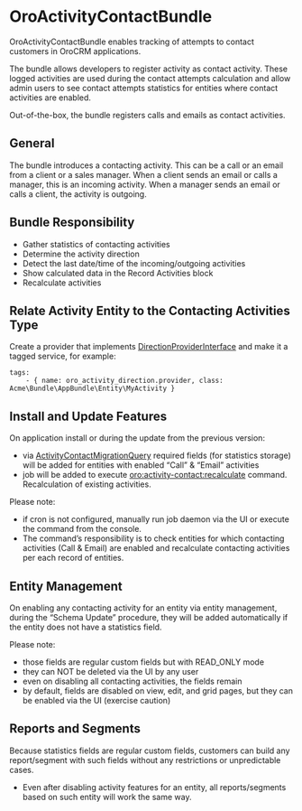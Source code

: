 <a id="bundle-docs-crm-activity-contact-bundle"></a>

# OroActivityContactBundle

OroActivityContactBundle enables tracking of attempts to contact customers in OroCRM applications.

The bundle allows developers to register activity as contact activity. These logged activities are used during the contact attempts calculation and allow admin users to see contact attempts statistics for entities where contact activities are enabled.

Out-of-the-box, the bundle registers calls and emails as contact activities.

## General

The bundle introduces a contacting activity. This can be a call or an email from a client or a sales manager. When a client sends an email or calls a manager, this is an incoming activity. When a manager sends an email or calls a client, the activity is outgoing.

## Bundle Responsibility

- Gather statistics of contacting activities
- Determine the activity direction
- Detect the last date/time of the incoming/outgoing activities
- Show calculated data in the Record Activities block
- Recalculate activities

## Relate Activity Entity to the Contacting Activities Type

Create a provider that implements <a href="https://github.com/oroinc/crm/tree/5.0/src/Oro/Bundle/ActivityContactBundle/Direction/DirectionProviderInterface.php" target="_blank">DirectionProviderInterface</a> and make it a tagged service, for example:

```none
tags:
    - { name: oro_activity_direction.provider, class: Acme\Bundle\AppBundle\Entity\MyActivity }
```

## Install and Update Features

On application install or during the update from the previous version:

- via <a href="https://github.com/oroinc/crm/tree/5.0/src/Oro/Bundle/ActivityContactBundle/Migration/ActivityContactMigrationQuery.php" target="_blank">ActivityContactMigrationQuery</a> required fields (for statistics storage) will be added for entities with enabled “Call” & “Email” activities
- job will be added to execute <a href="https://github.com/oroinc/crm/tree/5.0/src/Oro/Bundle/ActivityContactBundle/Command/ActivityContactRecalculateCommand.php" target="_blank">oro:activity-contact:recalculate</a> command. Recalculation of existing activities.

Please note:

- if cron is not configured, manually run job daemon via the UI or execute the command from the console.
- The command’s responsibility is to check entities for which contacting activities (Call & Email) are enabled and recalculate contacting activities per each record of entities.

## Entity Management

On enabling any contacting activity for an entity via entity management, during the “Schema Update” procedure, they will be added automatically if the entity does not have a statistics field.

Please note:

- those fields are regular custom fields but with READ_ONLY mode
- they can NOT be deleted via the UI by any user
- even on disabling all contacting activities, the fields remain
- by default, fields are disabled on view, edit, and grid pages, but they can be enabled via the UI (exercise caution)

## Reports and Segments

Because statistics fields are regular custom fields, customers can build any report/segment with such fields without any restrictions or unpredictable cases.

- Even after disabling activity features for an entity, all reports/segments based on such entity will work the same way.

<!-- Frontend -->

